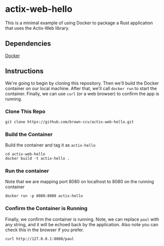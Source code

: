 # actix-web-hello

This is a minimal example of using Docker to package a Rust application that uses the Actix-Web library.

## Dependencies 
[Docker](https://www.docker.com) 

## Instructions 
We're going to begin by cloning this repository. Then we'll build the Docker container on our local machine. After that, we'll call `docker run` to start the container. Finally, we can use `curl` (or a web browser) to confirm the app is running.


### Clone This Repo
```
git clone https://github.com/brown-ccv/actix-web-hello.git 
```


### Build the Container
Build the container and tag it as `actix-hello`
```
cd actix-web-hello
docker build -t actix-hello .
```

### Run the container
Note that we are mapping port 8080 on localhost to 8080 on the running container
```
docker run -p 8080:8080 actix-hello
```

### Confirm the Container is Running 
Finally, we confirm the container is running. Note, we can replace `paul` with any string, and it will be echoed back by the application. Also note you can check this in the browser if you prefer. 
```
curl http://127.0.0.1:8080/paul
```
